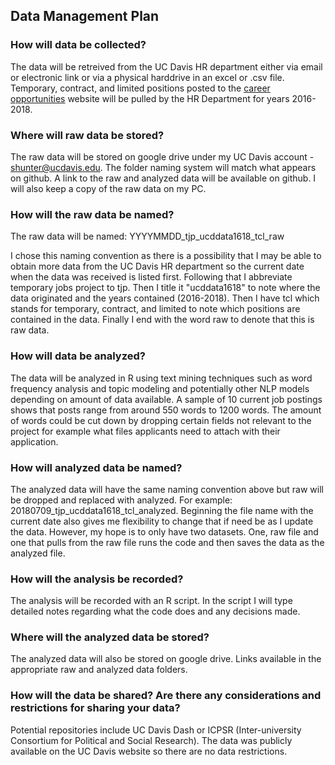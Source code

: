 ## Data Management Plan
   
### How will data be collected?
The data will be retreived from the UC Davis HR department either via email or electronic link or via a physical harddrive in an excel or .csv file. Temporary, contract, and limited positions posted to the [career opportunities](https://www.employment.ucdavis.edu/applicants/jsp/shared/search/Search_css.jsp) website will be pulled by the HR Department for years 2016-2018.
    
### Where will raw data be stored?
The raw data will be stored on google drive under my UC Davis account - shunter@ucdavis.edu. The folder naming system will match what appears on github. A link to the raw and analyzed data will be available on github. I will also keep a copy of the raw data on my PC.
    
### How will the raw data be named?
The raw data will be named: YYYYMMDD_tjp_ucddata1618_tcl_raw
    
I chose this naming convention as there is a possibility that I may be able to obtain more data from the UC Davis HR department so the current date when the data was received is listed first. Following that I abbreviate temporary jobs project to tjp. Then I title it "ucddata1618" to note where the data originated and the years contained (2016-2018). Then I have tcl which stands for temporary, contract, and limited to note which positions are contained in the data. Finally I end with the word raw to denote that this is raw data.
    
### How will data be analyzed?
The data will be analyzed in R using text mining techniques such as word frequency analysis and topic modeling and potentially other NLP models depending on amount of data available. A sample of 10 current job postings shows that posts range from around 550 words to 1200 words. The amount of words could be cut down by dropping certain fields not relevant to the project for example what files applicants need to attach with their application.

### How will analyzed data be named?
The analyzed data will have the same naming convention above but raw will be dropped and replaced with analyzed. For example: 20180709_tjp_ucddata1618_tcl_analyzed. Beginning the file name with the current date also gives me flexibility to change that if need be as I update the data. However, my hope is to only have two datasets. One, raw file and one that pulls from the raw file runs the code and then saves the data as the analyzed file.
    
### How will the analysis be recorded?
The analysis will be recorded with an R script. In the script I will type detailed notes regarding what the code does and any decisions made.
    
### Where will the analyzed data be stored?
The analyzed data will also be stored on google drive. Links available in the appropriate raw and analyzed data folders.
    
### How will the data be shared? Are there any considerations and restrictions for sharing your data?
Potential repositories include UC Davis Dash or ICPSR (Inter-university Consortium for Political and Social Research). The data was publicly available on the UC Davis website so there are no data restrictions. 
